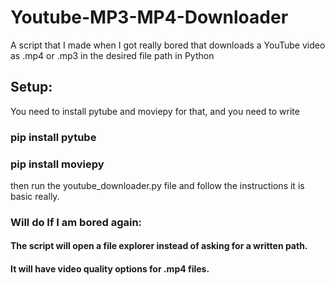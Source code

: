 # Youtube-MP3-MP4-Downloader
A script that I made when I got really bored that downloads a YouTube video as .mp4 or .mp3 in the desired file path in Python

## Setup:
You need to install pytube and moviepy for that, and you need to write
### pip install pytube
### pip install moviepy

then run the youtube_downloader.py file and follow the instructions it is basic really.

### Will do If I am bored again:
#### The script will open a file explorer instead of asking for a written path.
#### It will have video quality options for .mp4 files.
